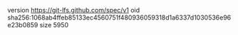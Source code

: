 version https://git-lfs.github.com/spec/v1
oid sha256:1068ab4ffeb85133ec4560751f480936059318d1a6337d1030536e96e23b0859
size 5950
